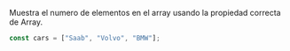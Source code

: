 Muestra el numero de elementos en el array usando la propiedad correcta de Array.

```js
const cars = ["Saab", "Volvo", "BMW"];
```

